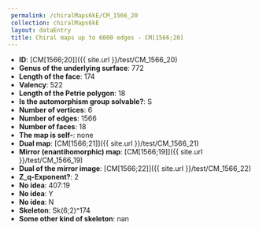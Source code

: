 ```yaml
--- 
 permalink: /chiralMaps6kE/CM_1566_20 
 collection: chiralMaps6kE
 layout: dataEntry
 title: Chiral maps up to 6000 edges - CM[1566;20]
---
```


- **ID**: [CM[1566;20]]({{ site.url }}/test/CM_1566_20)
- **Genus of the underlying surface**: 772
- **Length of the face**: 174
- **Valency**: 522
- **Length of the Petrie polygon**: 18
- **Is the automorphism group solvable?**: S
- **Number of vertices**: 6
- **Number of edges**: 1566
- **Number of faces**: 18
- **The map is self-**: none
- **Dual map**: [CM[1566;21]]({{ site.url }}/test/CM_1566_21)
- **Mirror (enantihomorphic) map**: [CM[1566;19]]({{ site.url }}/test/CM_1566_19)
- **Dual of the mirror image**: [CM[1566;22]]({{ site.url }}/test/CM_1566_22)
- **Z_q-Exponent?**: 2
- **No idea**:  407:19
- **No idea**: Y
- **No idea**: N
- **Skeleton**: Sk(6;2)^174
- **Some other kind of skeleton**: nan

